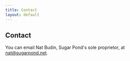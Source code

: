 ```yaml
---
title: Contact
layout: default
---
```


## Contact

You can email Nat Budin, Sugar Pond's sole proprietor, at [nat@sugarpond.net](mailto:nat@sugarpond.net).